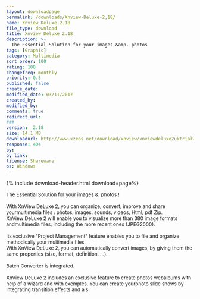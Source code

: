 ```yaml
---
layout: downloadpage
permalink: /downloads/Xnview-Deluxe-2,18/
name: Xnview Deluxe 2.18
file_type: download
title: Xnview Deluxe 2.18
description: >-
  The Essential Solution for your images &amp. photos
tags: [Graphic]
category: Multimedia
sort_order: 100
rating: 100
changefreq: monthly
priority: 0.5
published: false
create_date: 
modified_date: 03/11/2017
created_by: 
modified_by: 
comments: true
redirect_url: 
### 
version:  2.18
size: 14.1 MB
downloadurl: http://www.xzeos.net/download/xnview/xnviewdeluxe2uktrialweb.exe
response: 404
by: 
by_link: 
license: Shareware
os: Windows
---
```


{% include download-header.html download=page%}

<p style="fix-download-text !important">
<p><font size="2"><p>The Essential Solution for your images &amp;. photos !<br />
<br />
With XnView DeLuxe 2, you can organize, convert, improve and share yourmultimedia files : photos, images, sounds, videos, Html, pdf Zip.<br />
XnView DeLuxe 2 will enable you to visualize more than 380 image formats andmultimedia files, including the more recent ones (JPEG2000). <br />
<br />
Its exclusive "Project Management" feature enables you to file and organize methodically your multimedia files.<br />
With XnView DeLuxe 2, you can automatically convert images, by giving them the same properties (size, format, definition, ...). <br />
<br />
Batch Converter is integrated. <br />
<br />
XnView DeLuxe 2 includes an exclusive feature to create photos webalbums with help of a wizard and with exemples. You can create yourphoto slide shows by integrating transition effects and a s</p></p></p>
